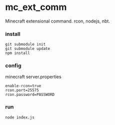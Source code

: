 # mc_ext_comm
Minecraft extensional command. rcon, nodejs, nbt.

### install
```
git submodule init
git submodule update
npm install
```

### config
minecraft server.properties
```
enable-rcon=true
rcon.port=25575
rcon.password=PASSWORD
```

### run
```
node index.js
```
